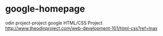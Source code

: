 # google-homepage
odin project-project google
HTML/CSS Project
http://www.theodinproject.com/web-development-101/html-css?ref=lnav
